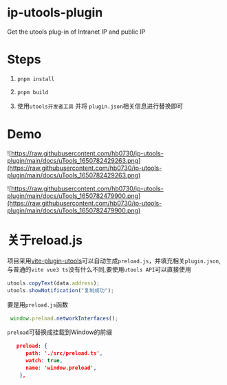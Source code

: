 # ip-utools-plugin

Get the utools plug-in of Intranet IP and public IP

# Steps

1. `pnpm install`

2. `pnpm build`

3. 使用`utools开发者工具` 并将 `plugin.json`相关信息进行替换即可

# Demo

![https://raw.githubusercontent.com/hb0730/ip-utools-plugin/main/docs/uTools_1650782429263.png](https://raw.githubusercontent.com/hb0730/ip-utools-plugin/main/docs/uTools_1650782429263.png)

![https://raw.githubusercontent.com/hb0730/ip-utools-plugin/main/docs/uTools_1650782479900.png](https://raw.githubusercontent.com/hb0730/ip-utools-plugin/main/docs/uTools_1650782479900.png)

# 关于reload.js

项目采用[vite-plugin-utools](https://github.com/13enBi/vite-plugin-utools)可以自动生成`preload.js`，并填充相关`plugin.json`,与普通的`vite vue3 ts`没有什么不同,要使用`utools API`可以直接使用

```typeScript
utools.copyText(data.address);
utools.showNotification("复制成功");
```

要是用`preload.js`函数

```typeScript
 window.preload.networkInterfaces();
```

`preload`可替换成挂载到Window的前缀

```json
   preload: {
      path: './src/preload.ts',
      watch: true,
      name: 'window.preload',
    },
````
